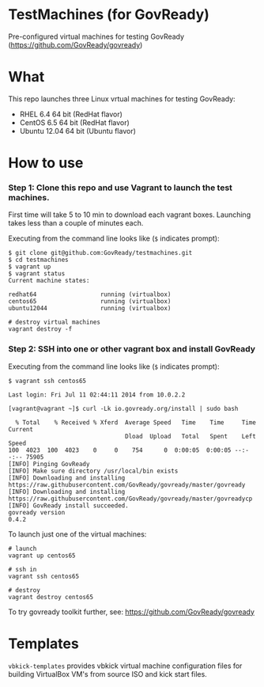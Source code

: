 TestMachines (for GovReady)
===========================

Pre-configured virtual machines for testing GovReady (https://github.com/GovReady/govready)

# What
This repo launches three Linux vrtual machines for testing GovReady:
- RHEL 6.4 64 bit (RedHat flavor)
- CentOS 6.5 64 bit (RedHat flavor)
- Ubuntu 12.04 64 bit (Ubuntu flavor)


# How to use
### Step 1: Clone this repo and use Vagrant to launch the test machines.

First time will take 5 to 10 min to download each vagrant boxes. Launching takes less than a couple of minutes each.

Executing from the command line looks like (`$` indicates prompt): 

```
$ git clone git@github.com:GovReady/testmachines.git
$ cd testmachines
$ vagrant up
$ vagrant status
Current machine states:

redhat64                  running (virtualbox)
centos65                  running (virtualbox)
ubuntu12044               running (virtualbox)

# destroy virtual machines
vagrant destroy -f
```

### Step 2: SSH into one or other vagrant box and install GovReady

Executing from the command line looks like (`$` indicates prompt): 
```
$ vagrant ssh centos65

Last login: Fri Jul 11 02:44:11 2014 from 10.0.2.2

[vagrant@vagrant ~]$ curl -Lk io.govready.org/install | sudo bash

  % Total    % Received % Xferd  Average Speed   Time    Time     Time  Current
                                 Dload  Upload   Total   Spent    Left  Speed
100  4023  100  4023    0     0    754      0  0:00:05  0:00:05 --:--:-- 75905
[INFO] Pinging GovReady
[INFO] Make sure directory /usr/local/bin exists
[INFO] Downloading and installing https://raw.githubusercontent.com/GovReady/govready/master/govready
[INFO] Downloading and installing https://raw.githubusercontent.com/GovReady/govready/master/govreadycp
[INFO] GovReady install succeeded.
govready version
0.4.2

```

To launch just one of the virtual machines:
```
# launch
vagrant up centos65

# ssh in
vagrant ssh centos65

# destroy
vagrant destroy centos65
```

To try govready toolkit further, see: https://github.com/GovReady/govready

# Templates
`vbkick-templates` provides vbkick virtual machine configuration files for building VirtualBox VM's from source ISO and kick start files.
